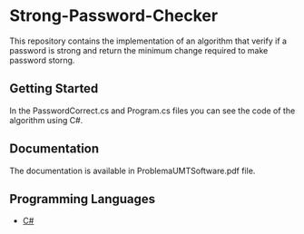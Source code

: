 # Strong-Password-Checker
This repository contains the implementation of an algorithm that verify if a password is strong and return the minimum change required to make password storng.

## Getting Started
In the PasswordCorrect.cs and Program.cs files you can see the code of the algorithm using C#.

## Documentation
The documentation is available in ProblemaUMTSoftware.pdf file.

## Programming Languages
* [C#](https://docs.microsoft.com/en-us/dotnet/csharp/programming-guide/)


